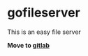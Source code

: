 # gofileserver

This is an easy file server

**Move to [gitlab](https://gitlab.com/KiloWonder/gofileserver)** 
